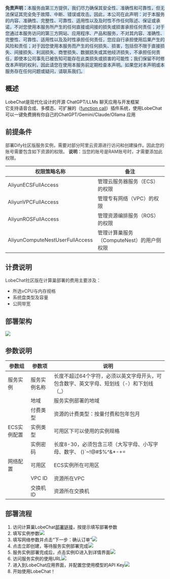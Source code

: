 **<font style="color:rgb(51, 51, 51);background-color:rgb(219, 237, 254);">免责声明：</font>**<font style="color:rgb(51, 51, 51);background-color:rgb(219, 237, 254);">本服务由第三方提供，我们尽力确保其安全性、准确性和可靠性，但无法保证其完全免于故障、中断、错误或攻击。因此，本公司在此声明：对于本服务的内容、准确性、完整性、可靠性、适用性以及及时性不作任何陈述、保证或承诺，不对您使用本服务所产生的任何直接或间接的损失或损害承担任何责任；对于您通过本服务访问的第三方网站、应用程序、产品和服务，不对其内容、准确性、完整性、可靠性、适用性以及及时性承担任何责任，您应自行承担使用后果产生的风险和责任；对于因您使用本服务而产生的任何损失、损害，包括但不限于直接损失、间接损失、利润损失、商誉损失、数据损失或其他经济损失，不承担任何责任，即使本公司事先已被告知可能存在此类损失或损害的可能性；我们保留不时修改本声明的权利，因此请您在使用本服务前定期检查本声明。如果您对本声明或本服务存在任何问题或疑问，请联系我们。</font>

<font style="color:rgb(51, 51, 51);background-color:rgb(219, 237, 254);"></font>

## 概述
LobeChat是现代化设计的开源 ChatGPT/LLMs 聊天应用与开发框架  
它支持语音合成、多模态、可扩展的（[function call](https://lobehub.com/zh/blog/openai-function-call)）插件系统，使用LobeChat可以一键免费拥有你自己的ChatGPT/Gemini/Claude/Ollama 应用



## <font style="color:rgb(51, 51, 51);">前提条件</font>
<font style="color:rgb(51, 51, 51);">部署Dify社区版服务实例，需要对部分阿里云资源进行访问和创建操作。因此您的账号需要包含如下资源的权限。</font><font style="color:rgb(51, 51, 51);"> </font>**<font style="color:rgb(51, 51, 51);">说明</font>**<font style="color:rgb(51, 51, 51);">：当您的账号是RAM账号时，才需要添加此权限。</font>

| <font style="color:rgb(51, 51, 51);">权限策略名称</font> | <font style="color:rgb(51, 51, 51);">备注</font> |
| --- | --- |
| <font style="color:rgb(51, 51, 51);">AliyunECSFullAccess</font> | <font style="color:rgb(51, 51, 51);">管理云服务器服务（ECS）的权限</font> |
| <font style="color:rgb(51, 51, 51);">AliyunVPCFullAccess</font> | <font style="color:rgb(51, 51, 51);">管理专有网络（VPC）的权限</font> |
| <font style="color:rgb(51, 51, 51);">AliyunROSFullAccess</font> | <font style="color:rgb(51, 51, 51);">管理资源编排服务（ROS）的权限</font> |
| <font style="color:rgb(51, 51, 51);">AliyunComputeNestUserFullAccess</font> | <font style="color:rgb(51, 51, 51);">管理计算巢服务（ComputeNest）的用户侧权限</font> |


## <font style="color:rgb(51, 51, 51);">计费说明</font>
<font style="color:rgb(51, 51, 51);">LobeChat社区版在计算巢部署的费用主要涉及：</font>

+ <font style="color:rgb(51, 51, 51);">所选vCPU与内存规格</font>
+ <font style="color:rgb(51, 51, 51);">系统盘类型及容量</font>
+ <font style="color:rgb(51, 51, 51);">公网带宽</font>

## <font style="color:rgb(51, 51, 51);">部署架构</font>
![](https://intranetproxy.alipay.com/skylark/lark/0/2024/png/63156287/1728371950788-fa2a68da-f66a-4630-8324-8660f11cf55b.png)



## <font style="color:rgb(51, 51, 51);">参数说明</font>
| <font style="color:rgb(51, 51, 51);">参数组</font> | <font style="color:rgb(51, 51, 51);">参数项</font> | <font style="color:rgb(51, 51, 51);">说明</font> |
| --- | --- | --- |
| <font style="color:rgb(51, 51, 51);">服务实例</font> | <font style="color:rgb(51, 51, 51);">服务实例名称</font> | <font style="color:rgb(51, 51, 51);">长度不超过64个字符，必须以英文字母开头，可包含数字、英文字母、短划线（-）和下划线（_）</font> |
| | <font style="color:rgb(51, 51, 51);">地域</font> | <font style="color:rgb(51, 51, 51);">服务实例部署的地域</font> |
| | <font style="color:rgb(51, 51, 51);">付费类型</font> | <font style="color:rgb(51, 51, 51);">资源的计费类型：按量付费和包年包月</font> |
| <font style="color:rgb(51, 51, 51);">ECS实例配置</font> | <font style="color:rgb(51, 51, 51);">实例类型</font> | <font style="color:rgb(51, 51, 51);">可用区下可以使用的实例规格</font> |
| | <font style="color:rgb(51, 51, 51);">实例密码</font> | <font style="color:rgb(51, 51, 51);">长度8-30，必须包含三项（大写字母、小写字母、数字、 ()`~!@#$%^&*-+=|{}[]:;'<>,.?/ 中的特殊符号）</font> |
| <font style="color:rgb(51, 51, 51);">网络配置</font> | <font style="color:rgb(51, 51, 51);">可用区</font> | <font style="color:rgb(51, 51, 51);">ECS实例所在可用区</font> |
| | <font style="color:rgb(51, 51, 51);">VPC ID</font> | <font style="color:rgb(51, 51, 51);">资源所在VPC</font> |
| | <font style="color:rgb(51, 51, 51);">交换机ID</font> | <font style="color:rgb(51, 51, 51);">资源所在交换机</font> |


## <font style="color:rgb(51, 51, 51);">部署流程</font>
1. 访问计算巢LobeChat[部署链接](https://computenest.console.aliyun.com/service/instance/create/cn-hangzhou?type=user&ServiceId=service-d53df8245f304dedb2a4)，按提示填写部署参数
2. 填写实例参数![](https://intranetproxy.alipay.com/skylark/lark/0/2024/png/63156287/1728368685902-fea9bc47-c7a4-4c31-b852-62576b3578a9.png)
3. 填写网络参数并点击“下一步：确认订单”![](https://intranetproxy.alipay.com/skylark/lark/0/2024/png/63156287/1728368715524-d1334fac-5076-42a2-8230-751f9ba11aec.png)
4. 点击立即创建，等待服务实例部署完成![](https://intranetproxy.alipay.com/skylark/lark/0/2024/png/63156287/1728368776132-3fc96ff1-9e63-48bd-81a9-f2d463a5d460.png)
5. 服务实例部署完成后，点击实例ID进入到详情界面![](https://intranetproxy.alipay.com/skylark/lark/0/2024/png/63156287/1728368836815-fc082972-fd2f-495b-bdbb-bea8598965e1.png)
6. 访问服务实例的使用URL![](https://intranetproxy.alipay.com/skylark/lark/0/2024/png/63156287/1728368892407-7cb4ed27-4a37-4702-a1a8-bded90a6a75c.png)
7. 进入到LobeChat应用界面，并配置您使用模型的API Key![](https://intranetproxy.alipay.com/skylark/lark/0/2024/png/63156287/1728373469520-b2e4d5a2-9878-4f91-91e6-a416ef7ae3aa.png)
8. 开始使用LobeChat！

